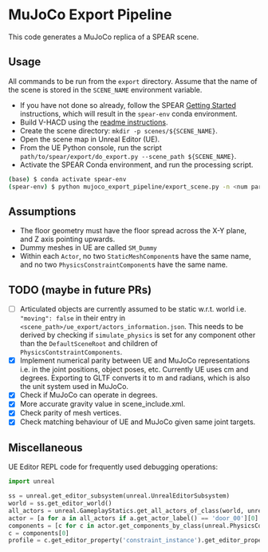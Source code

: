 # MuJoCo Export Pipeline
This code generates a MuJoCo replica of a SPEAR scene.

## Usage
All commands to be run from the `export` directory. Assume that the name of the scene is stored in the `SCENE_NAME`
environment variable.
- If you have not done so already, follow the SPEAR [Getting Started](../docs/getting_started.md) instructions, which
will result in the `spear-env` conda environment.
- Build V-HACD using the [readme instructions](v-hacd/README.md).
- Create the scene directory: `mkdir -p scenes/${SCENE_NAME}`.
- Open the scene map in Unreal Editor (UE).
- From the UE Python console, run the script `path/to/spear/export/do_export.py --scene_path ${SCENE_NAME}`.
- Activate the SPEAR Conda environment, and run the processing script.
```bash
(base) $ conda activate spear-env
(spear-env) $ python mujoco_export_pipeline/export_scene.py -n <num parallel workers> --scene_path ${SCENE_NAME}
```

## Assumptions
- The floor geometry must have the floor spread across the X-Y plane, and Z axis pointing upwards.
- Dummy meshes in UE are called `SM_Dummy`
- Within each `Actor`, no two `StaticMeshComponent`s have the same name, and no two `PhysicsConstraintComponent`s have
the same name.

## TODO (maybe in future PRs)
- [ ] Articulated objects are currently assumed to be static w.r.t. world i.e. `"moving": false` in their entry in
`<scene_path>/ue_export/actors_information.json`. This needs to be derived by checking if `simulate_physics` is set for
any component other than the `DefaultSceneRoot` and children of `PhysicsContstraintComponents`.
- [x] Implement numerical parity between UE and MuJoCo representations i.e. in the joint positions, object poses, etc.
Currently UE uses cm and degrees. Exporting to GLTF converts it to m and radians, which is also the unit system used in
MuJoCo. 
- [x] Check if MuJoCo can operate in degrees.
- [x] More accurate gravity value in scene_include.xml.
- [x] Check parity of mesh vertices.
- [x] Check matching behaviour of UE and MuJoCo given same joint targets.

## Miscellaneous
UE Editor REPL code for frequently used debugging operations:

```python
import unreal

ss = unreal.get_editor_subsystem(unreal.UnrealEditorSubsystem)
world = ss.get_editor_world()
all_actors = unreal.GameplayStatics.get_all_actors_of_class(world, unreal.Actor)
actor = [a for a in all_actors if a.get_actor_label() == 'door_00'][0]
components = [c for c in actor.get_components_by_class(unreal.PhysicsConstraintComponent)]
c = components[0]
profile = c.get_editor_property('constraint_instance').get_editor_property('profile_instance')
```
